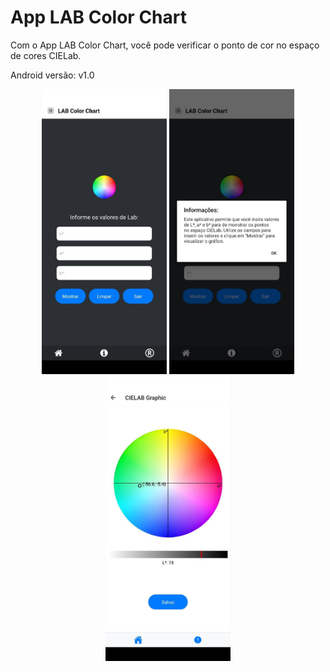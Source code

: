 # App LAB Color Chart

Com o App LAB Color Chart, você pode verificar o ponto de cor no espaço de cores CIELab.

Android versão: v1.0 

<p align="center">
  <img src="tela1.jpg" alt="Entrada de Dados" width="200"/>
  <img src="tela2.jpg" alt="Info" width="200"/>
  <img src="tela3.jpg" alt="Gráfico" width="200"/>
</p>

